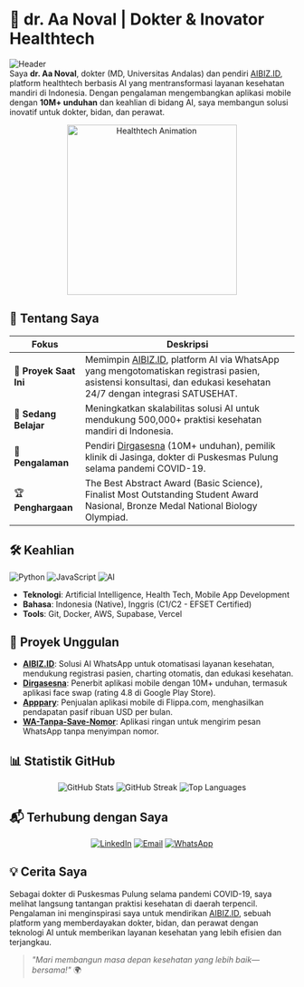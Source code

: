 # 🌟 dr. Aa Noval | Dokter & Inovator Healthtech

![Header](https://img.shields.io/badge/Welcome_to_my_GitHub-Healthtech_Innovator-teal?style=flat-square&logo=github)  
Saya **dr. Aa Noval**, dokter (MD, Universitas Andalas) dan pendiri [AIBIZ.ID](https://aibiz.id), platform healthtech berbasis AI yang mentransformasi layanan kesehatan mandiri di Indonesia. Dengan pengalaman mengembangkan aplikasi mobile dengan **10M+ unduhan** dan keahlian di bidang AI, saya membangun solusi inovatif untuk dokter, bidan, dan perawat.

<p align="center">
  <img src="https://media.giphy.com/media/v1.Y2lkPTc5MGI3NjExb2VqZGk5c3c4b3V0cnl0aDJ3c2s3emI4M3J3N3R1c3A2c2F3eGpqaiZlcD12MV9pbnRlcm5hbF9naWZfYnlfaWQmY3Q9Zw/3o6F8X3jY9y6vL9g7K/giphy.gif" width="300" alt="Healthtech Animation">
</p>

## 🚀 Tentang Saya
| Fokus | Deskripsi |
|-------|-----------|
| 🔭 **Proyek Saat Ini** | Memimpin [AIBIZ.ID](https://aibiz.id), platform AI via WhatsApp yang mengotomatiskan registrasi pasien, asistensi konsultasi, dan edukasi kesehatan 24/7 dengan integrasi SATUSEHAT. |
| 🌱 **Sedang Belajar** | Meningkatkan skalabilitas solusi AI untuk mendukung 500,000+ praktisi kesehatan mandiri di Indonesia. |
| 💼 **Pengalaman** | Pendiri [Dirgasesna](https://dirgasena.biz.id) (10M+ unduhan), pemilik klinik di Jasinga, dokter di Puskesmas Pulung selama pandemi COVID-19. |
| 🏆 **Penghargaan** | The Best Abstract Award (Basic Science), Finalist Most Outstanding Student Award Nasional, Bronze Medal National Biology Olympiad. |

## 🛠 Keahlian
![Python](https://img.shields.io/badge/Python-Expert-3776AB?style=flat-square&logo=python) ![JavaScript](https://img.shields.io/badge/JavaScript-Advanced-F7DF1E?style=flat-square&logo=javascript) ![AI](https://img.shields.io/badge/AI-Healthtech-blue?style=flat-square)  
- **Teknologi**: Artificial Intelligence, Health Tech, Mobile App Development  
- **Bahasa**: Indonesia (Native), Inggris (C1/C2 - EFSET Certified)  
- **Tools**: Git, Docker, AWS, Supabase, Vercel

## 🌟 Proyek Unggulan
- **[AIBIZ.ID](https://aibiz.id)**: Solusi AI WhatsApp untuk otomatisasi layanan kesehatan, mendukung registrasi pasien, charting otomatis, dan edukasi kesehatan.  
- **[Dirgasesna](https://dirgasena.biz.id)**: Penerbit aplikasi mobile dengan 10M+ unduhan, termasuk aplikasi face swap (rating 4.8 di Google Play Store).  
- **[Apppary](#)**: Penjualan aplikasi mobile di Flippa.com, menghasilkan pendapatan pasif ribuan USD per bulan.  
- **[WA-Tanpa-Save-Nomor](https://github.com/aanoval/WA-Tanpa-Save-Nomor)**: Aplikasi ringan untuk mengirim pesan WhatsApp tanpa menyimpan nomor.  

## 📊 Statistik GitHub
<p align="center">
  <img src="https://github-readme-stats.vercel.app/api?username=aanoval&show_icons=true&theme=teal" alt="GitHub Stats" />
  <img src="https://github-readme-streak-stats.herokuapp.com/?user=aanoval&theme=teal" alt="GitHub Streak" />
  <img src="https://github-readme-stats.vercel.app/api/top-langs/?username=aanoval&layout=compact&theme=teal" alt="Top Languages" />
</p>

## 📬 Terhubung dengan Saya
<p align="center">
  <a href="https://www.linkedin.com/in/aanoval"><img src="https://img.shields.io/badge/LinkedIn-Connect-0A66C2?style=flat-square&logo=linkedin" alt="LinkedIn"></a>
  <a href="mailto:aanonvaluu@gmail.com"><img src="https://img.shields.io/badge/Email-Contact-D14836?style=flat-square&logo=gmail" alt="Email"></a>
  <a href="https://wa.me.alday"><img src="https://img.shields.io/badge/WhatsApp-Chat-25D366?style=flat-square&logo=whatsapp" alt="WhatsApp"></a>
</p>

## 💡 Cerita Saya
Sebagai dokter di Puskesmas Pulung selama pandemi COVID-19, saya melihat langsung tantangan praktisi kesehatan di daerah terpencil. Pengalaman ini menginspirasi saya untuk mendirikan [AIBIZ.ID](https://aibiz.id), sebuah platform yang memberdayakan dokter, bidan, dan perawat dengan teknologi AI untuk memberikan layanan kesehatan yang lebih efisien dan terjangkau.

> *"Mari membangun masa depan kesehatan yang lebih baik—bersama!"* 🌍
